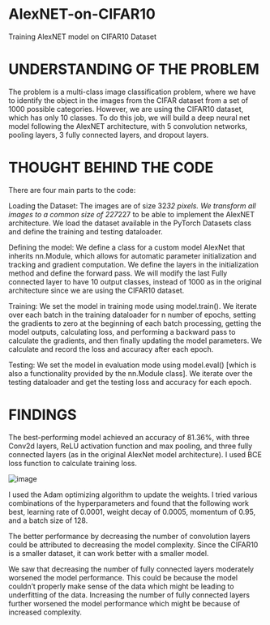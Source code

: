 # AlexNET-on-CIFAR10
Training AlexNET model on CIFAR10 Dataset


# UNDERSTANDING OF THE PROBLEM

The problem is a multi-class image classification problem, where we have to identify the object in the images from the CIFAR dataset from a set of 1000 possible categories. However, we are using the CIFAR10 dataset, which has only 10 classes.
To do this job, we will build a deep neural net model following the AlexNET architecture, with 5 convolution networks, pooling layers, 3 fully connected layers, and dropout layers.



# THOUGHT BEHIND THE CODE

There are four main parts to the code:

Loading the Dataset: The images are of size 32*32 pixels. We transform all images to a common size of 227*227 to be able to implement the AlexNET architecture. We load the dataset available in the PyTorch Datasets class and define the training and testing dataloader.

Defining the model: We define a class for a custom model AlexNet that inherits nn.Module, which allows for automatic parameter initialization and tracking and gradient computation. We define the layers in the initialization method and define the forward pass. We will modify the last Fully connected layer to have 10 output classes, instead of 1000 as in the original architecture since we are using the CIFAR10 dataset.

Training: We set the model in training mode using model.train(). We iterate over each batch in the training dataloader for n number of epochs, setting the gradients to zero at the
beginning of each batch processing, getting the model outputs, calculating loss, and performing a backward pass to calculate the gradients, and then finally updating the model parameters. We calculate and record the loss and accuracy after each epoch.

Testing: We set the model in evaluation mode using model.eval() [which is also a functionality provided by the nn.Module class]. We iterate over the testing dataloader and get the testing loss and accuracy for each epoch.


# FINDINGS

The best-performing model achieved an accuracy of 81.36%, with three Conv2d layers, ReLU activation function and max pooling, and three fully connected layers (as in the original AlexNet model architecture). I used BCE loss function to calculate training loss.

![image](https://github.com/AishwaryaHastak/AlexNET-on-CIFAR10-/assets/31357026/2c1d5b08-1c3e-4833-aec1-bca6e60b13b1)

I used the Adam optimizing algorithm to update the weights. I tried various combinations of the hyperparameters and found that the following work best, learning rate of 0.0001, weight decay of 0.0005, momentum of 0.95, and a batch size of 128.

The better performance by decreasing the number of convolution layers could be attributed to decreasing the model complexity. Since the CIFAR10 is a smaller dataset, it can work better with a smaller model. 

We saw that decreasing the number of fully connected layers moderately worsened the model performance. This could be because the model couldn’t properly make sense of the data which might be leading to underfitting of the data. Increasing the number of fully connected layers further worsened the model performance which might be because of increased complexity.


  
